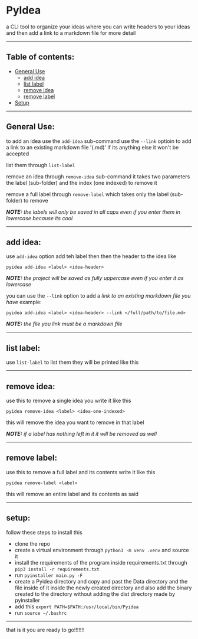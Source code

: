 # PyIdea
a CLI tool to organize your ideas where you can write headers to your ideas
and then add a link to a markdown file for more detail

---

## Table of contents:
- [General Use](#general-use)
    - [add idea](#add-idea)
    - [list label](#list-label)
    - [remove idea](#remove-idea)
    - [remove label](#remove-label)
- [Setup](#setup)

---

## General Use:
to add an idea use the `add-idea` sub-command use the `--link` optioin to add a link
to an existing markdown file '(.md)' if its anything else it won't be accepted

list them through `list-label`

remove an idea through `remove-idea` sub-command it takes two parameters the label (sub-folder)
and the index (one indexed) to remove it

remove a full label through `remove-label` which takes only the label (sub-folder) to remove 

***NOTE:*** *the labels will only be saved in all caps even if you enter them in lowercase because its cool*

---

## add idea:
use `add-idea` option add teh label then then the header to the idea like

`pyidea add-idea <label> <idea-header>`

***NOTE:*** *the project will be saved as fully uppercase even if you enter it as lowercase*

you can use the `--link` option to add a *link to an existing markdown file you have* example:

`pyidea add-idea <label> <idea-header> --link </full/path/to/file.md>`

***NOTE:*** *the file you link must be a markdown file*

---

## list label:
use `list-label` to list them they will be printed like this

---

## remove idea:
use this to remove a single idea you write it like this

`pyidea remove-idea <label> <idea-one-indexed>`

this will remove the idea you want to remove in that label

***NOTE:*** *if a label has nothing left in it it will be removed as well*

---

## remove label:
use this to remove a full label and its contents write it like this

`pyidea remove-label <label>`

this will remove an entire label and its contents as said

---

## setup:
follow these steps to install this

- clone the repo
- create a virtual environment through `python3 -m venv .venv` and source it
- install the requirements of the program inside requirements.txt through `pip3 install -r requirements.txt`
- run `pyinstaller main.py -F` 
- create a Pyidea directory and copy and past the Data directory and the file inside of it inside the newly
created directory and also add the binary created to the directory without adding the dist directory made by
pyinstaller
- add this `export PATH=$PATH:/usr/local/bin/Pyidea`
- run `source ~/.bashrc`

---

that is it you are ready to go!!!!!!!